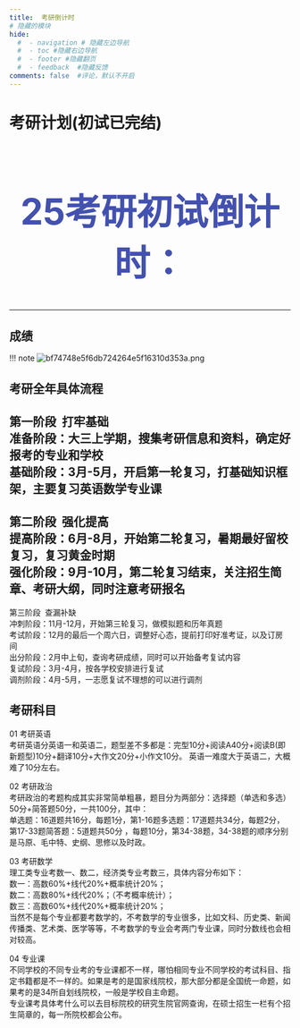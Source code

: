 ```yaml
---
title:  考研倒计时
# 隐藏的模块
hide:
  #  - navigation # 隐藏左边导航
  #  - toc #隐藏右边导航
  #  - footer #隐藏翻页
  #  - feedback  #隐藏反馈
comments: false  #评论，默认不开启
---
```

# 考研计划(初试已完结)  

<body>
<center>
<font color="#4351AF" size=6 >
  <h1>25考研初试倒计时：</h1>
  <div id="countdown"></div>

  <script>
    //设置倒计时时间为2024年12月23号结束
    var countDownDate = new Date("Dec 21, 2024 00:00:00").getTime();

    // 更新倒计时
    var x = setInterval(function() {

      // 获取当前时间
      var now = new Date().getTime();

      // 计算剩余时间
      var distance = countDownDate - now;

      // 计算天数、小时、分钟和秒
      var days = Math.floor(distance / (1000 * 60 * 60 * 24));
      var hours = Math.floor((distance % (1000 * 60 * 60 * 24)) / (1000 * 60 * 60));
      var minutes = Math.floor((distance % (1000 * 60 * 60)) / (1000 * 60));
      var seconds = Math.floor((distance % (1000 * 60)) / 1000);

      // 显示倒计时
      document.getElementById("countdown").innerHTML = days + "天 " + hours + "小时 "
      + minutes + "分钟 " + seconds + "秒";

      // 当倒计时结束时，停止更新
      if (distance < 0) {
        clearInterval(x);
        document.getElementById("countdown").innerHTML = "倒计时结束";
      }
    }, 1000);
  </script>
  </font>
  </center>
</body>

***

## 成绩
!!! note 
    ![bf74748e5f6db724264e5f16310d353a.png](https://s2.loli.net/2025/02/24/LlObu8CzG7rD2BQ.png)


## 考研全年具体流程
第一阶段  打牢基础  
准备阶段：大三上学期，搜集考研信息和资料，确定好报考的专业和学校  
基础阶段：3月-5月，开启第一轮复习，打基础知识框架，主要复习英语数学专业课
---
第二阶段  强化提高   
提高阶段：6月-8月，开始第二轮复习，暑期最好留校复习，复习黄金时期  
强化阶段：9月-10月，第二轮复习结束，关注招生简章、考研大纲，同时注意考研报名    
---
第三阶段  查漏补缺  
冲刺阶段：11月-12月，开始第三轮复习，做模拟题和历年真题  
考试阶段：12月的最后一个周六日，调整好心态，提前打印好准考证，以及订房间  
出分阶段：2月中上旬，查询考研成绩，同时可以开始备考复试内容  
复试阶段：3月-4月，按各学校安排进行复试  
调剂阶段：4月-5月，一志愿复试不理想的可以进行调剂  

 
 
  

## 考研科目
 
01 考研英语   
考研英语分英语一和英语二，题型差不多都是：完型10分+阅读A40分+阅读B(即新题型)10分+翻译10分+大作文20分+小作文10分。
英语一难度大于英语二，大概难了10分左右。  

02 考研政治  
考研政治的考题构成其实非常简单粗暴，题目分为两部分：选择题（单选和多选）50分+简答题50分，一共100分，其中：  
单选题：16道题共16分，每题1分，第1-16题多选题：17道题共34分，每题2分，第17-33题简答题：5道题共50分 ，每题10分，第34-38题，34-38题的顺序分别是马原、毛中特、史纲、思修以及时政。  

03 考研数学  
理工类专业考数一、数二，经济类专业考数三，具体内容分布如下：  
数一：高数60%+线代20%+概率统计20%；  
数二：高数80%+线代20%；（不考概率统计）；  
数三：高数60%+线代20%+概率统计20%；  
当然不是每个专业都要考数学的，不考数学的专业很多，比如文科、历史类、新闻传播类、艺术类、医学等等，不考数学的专业会考两门专业课，同时分数线也会相对较高。  

04 专业课  
不同学校的不同专业考的专业课都不一样，哪怕相同专业不同学校的考试科目、指定书籍都是不一样的。如果是考的是国家线院校，那大部分都是全国统一命题，如果考的是34所自划线院校，一般是学校自主命题。  
专业课考具体考什么可以去目标院校的研究生院官网查询，在硕士招生一栏有个招生简章的，每一所院校都会公布。